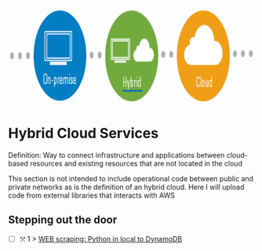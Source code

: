 <p align="center">
  <img src="Hybrid.png" width="800" height="200">
</p>

# Hybrid Cloud Services
Definition: Way to connect infrastructure and applications between cloud-based resources and existing resources that are not located in the cloud

This section is not intended to include operational code between public and private networks as is the definition of an hybrid cloud. Here I will upload code from external libraries that interacts with AWS

## Stepping out the door

- [ ] &#10535; 1 > [WEB scraping: Python in local to DynamoDB](Journey/001/Readme.md)
